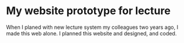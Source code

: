 # My website prototype for lecture
When I planed with new lecture system my colleagues two years ago, I made this web alone.
I planned this website and designed, and coded.
